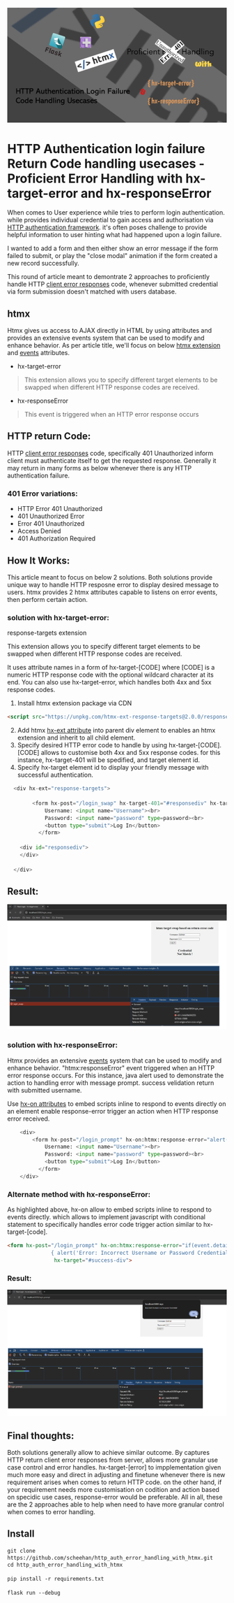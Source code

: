 ![image](images/1.png)

# HTTP Authentication login failure Return Code handling usecases - Proficient Error Handling with hx-target-error and hx-responseError

When comes to User experience while tries to perform login authentication. while provides individual credential to gain access and authorisation via [HTTP authentication framework][4]. 
it's often poses challenge to provide helpful information to user hinting what had happened upon a login failure.

I wanted to add a form and then either show an error message if the form failed to submit, or play the "close modal" animation if the form created a new record successfully.

This round of article meant to demontrate 2 approaches to proficiently handle HTTP [client error responses][5] code, whenever submitted credential via form submission doesn't matched with users database.

## htmx 

Htmx gives us access to AJAX directly in HTML by using attributes and provides an extensive events system that can be used to modify and enhance behavior. As per article title, we'll focus on below [htmx extension][2] and [events][3] attributes.

- hx-target-error
> This extension allows you to specify different target elements to be swapped when different HTTP response codes are received.
- hx-responseError
> This event is triggered when an HTTP error response occurs

## HTTP return Code: 

HTTP [client error responses][5] code, specifically 401 Unauthorized inform client must authenticate itself to get the requested response. Generally it may return in many forms as below whenever there is any HTTP authentication failure.

### 401 Error variations:
- HTTP Error 401 Unauthorized
- 401 Unauthorized Error
- Error 401 Unauthorized
- Access Denied
- 401 Authorization Required

## How It Works:

This article meant to focus on below 2 solutions. Both solutions provide unique way to handle HTTP resposne error to display desired message to users. 
htmx provides 2 htmx attributes capable to listens on error events, then perform certain action.


### solution with hx-target-error:

response-targets extension

This extension allows you to specify different target elements to be swapped when different HTTP response codes are received.

It uses attribute names in a form of hx-target-[CODE] where [CODE] is a numeric HTTP response code with the optional wildcard character at its end. You can also use hx-target-error, which handles both 4xx and 5xx response codes.

1. Install htmx extension package via CDN 

```html
<script src="https://unpkg.com/htmx-ext-response-targets@2.0.0/response-targets.js"></script>
```

2. Add htmx [hx-ext attribute][1] into parent div element to enables an htmx extension and inherit to all child element.
3. Specify desired HTTP error code to handle by using hx-target-[CODE]. [CODE] allows to customise both 4xx and 5xx response codes. for this instance, hx-target-401 will be spedified, and target element id.
4. Specify hx-target element id to display your friendly message with successful authentication.

```python
  <div hx-ext="response-targets">

        <form hx-post="/login_swap" hx-target-401="#responsediv" hx-target="div#responsediv">
            Username: <input name="Username"><br>
            Password: <input name="password" type=password><br>
            <button type="submit">Log In</button>
          </form>

    <div id="responsediv">
    </div>

  </div>
```

## Result:

![image](images/swap_message.png)

### solution with hx-responseError:

Htmx provides an extensive [events][3] system that can be used to modify and enhance behavior. "htmx:responseError" event triggered when an HTTP error response occurs. For this instance, java alert used to demonstrate the action to handling error with message prompt. success velidation return with submitted username.

Use [hx-on attributes][6] to embed scripts inline to respond to events directly on an element enable response-error trigger an action when HTTP response error received. 

```python
    <div>
        <form hx-post="/login_prompt" hx-on:htmx:response-error="alert('Incorrect Username or Password Credential')" hx-target="#successdiv">
            Username: <input name="Username"><br>
            Password: <input name="password" type=password><br>
            <button type="submit">Log In</button>
          </form>
    </div>
```

### Alternate method with hx-responseError:

As highlighted above, hx-on allow to embed scripts inline to respond to events directly. which allows to implement javascript with conditional statement to specifically handles error code trigger action similar to hx-target-[code].


```html
<form hx-post="/login_prompt" hx-on:htmx:response-error="if(event.detail.xhr.status == 401)
              { alert('Error: Incorrect Username or Password Credential') }"
               hx-target="#success-div"> 
```

### Result:

![image](images/prompt_message.png)

## Final thoughts:

Both solutions generally allow to achieve similar outcome. 
By captures HTTP return client error responses from server, allows more granular use case control and error handles. 
hx-target-[error] to impplementation given much more easy and direct in adjusting and finetune whenever there is new requirement arises when comes to return HTTP code. on the other hand, if your requirement needs more customisation on codition and action based on specidic use cases,  response-error would be preferable. All in all, these are the 2 approaches able to help when need to have more granular control when comes to error handling.

## Install

```
git clone https://github.com/scheehan/http_auth_error_handling_with_htmx.git
cd http_auth_error_handling_with_htmx

pip install -r requirements.txt

flask run --debug
```



[1]: https://htmx.org/attributes/hx-ext/
[2]: https://extensions.htmx.org/
[3]: https://htmx.org/events/#htmx:responseError
[4]: https://developer.mozilla.org/en-US/docs/Web/HTTP/Authentication
[5]: https://developer.mozilla.org/en-US/docs/Web/HTTP/Status#client_error_responses
[6]: https://htmx.org/attributes/hx-on/